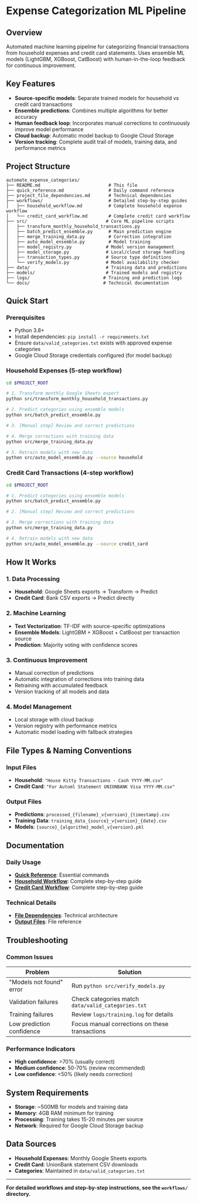 # Expense Categorization ML Pipeline

## Overview
Automated machine learning pipeline for categorizing financial transactions from household expenses and credit card statements. Uses ensemble ML models (LightGBM, XGBoost, CatBoost) with human-in-the-loop feedback for continuous improvement.

## Key Features
- **Source-specific models**: Separate trained models for household vs credit card transactions
- **Ensemble predictions**: Combines multiple algorithms for better accuracy
- **Human feedback loop**: Incorporates manual corrections to continuously improve model performance
- **Cloud backup**: Automatic model backup to Google Cloud Storage
- **Version tracking**: Complete audit trail of models, training data, and performance metrics

## Project Structure
```
automate_expense_categories/
├── README.md                          # This file
├── quick_reference.md                 # Daily command reference
├── project_file_dependencies.md       # Technical dependencies
├── workflows/                         # Detailed step-by-step guides
│   ├── household_workflow.md          # Complete household expense workflow
│   └── credit_card_workflow.md        # Complete credit card workflow
├── src/                              # Core ML pipeline scripts
│   ├── transform_monthly_household_transactions.py
│   ├── batch_predict_ensemble.py      # Main prediction engine
│   ├── merge_training_data.py         # Correction integration
│   ├── auto_model_ensemble.py         # Model training
│   ├── model_registry.py             # Model version management
│   ├── model_storage.py              # Local/cloud storage handling
│   ├── transaction_types.py          # Source type definitions
│   └── verify_models.py              # Model availability checker
├── data/                             # Training data and predictions
├── models/                           # Trained models and registry
├── logs/                            # Training and prediction logs
└── docs/                            # Technical documentation
```

## Quick Start

### Prerequisites
- Python 3.8+
- Install dependencies: `pip install -r requirements.txt`
- Ensure `data/valid_categories.txt` exists with approved expense categories
- Google Cloud Storage credentials configured (for model backup)

### Household Expenses (5-step workflow)
```bash
cd $PROJECT_ROOT

# 1. Transform monthly Google Sheets export
python src/transform_monthly_household_transactions.py

# 2. Predict categories using ensemble models
python src/batch_predict_ensemble.py

# 3. [Manual step] Review and correct predictions

# 4. Merge corrections with training data
python src/merge_training_data.py

# 5. Retrain models with new data
python src/auto_model_ensemble.py --source household
```

### Credit Card Transactions (4-step workflow)
```bash
cd $PROJECT_ROOT

# 1. Predict categories using ensemble models
python src/batch_predict_ensemble.py

# 2. [Manual step] Review and correct predictions

# 3. Merge corrections with training data
python src/merge_training_data.py

# 4. Retrain models with new data
python src/auto_model_ensemble.py --source credit_card
```

## How It Works

### 1. **Data Processing**
- **Household**: Google Sheets exports → Transform → Predict
- **Credit Card**: Bank CSV exports → Predict directly

### 2. **Machine Learning**
- **Text Vectorization**: TF-IDF with source-specific optimizations
- **Ensemble Models**: LightGBM + XGBoost + CatBoost per transaction source
- **Prediction**: Majority voting with confidence scores

### 3. **Continuous Improvement**
- Manual correction of predictions
- Automatic integration of corrections into training data
- Retraining with accumulated feedback
- Version tracking of all models and data

### 4. **Model Management**
- Local storage with cloud backup
- Version registry with performance metrics
- Automatic model loading with fallback strategies

## File Types & Naming Conventions

### Input Files
- **Household**: `"House Kitty Transactions - Cash YYYY-MM.csv"`
- **Credit Card**: `"For Automl Statement UNIONBANK Visa YYYY-MM.csv"`

### Output Files
- **Predictions**: `processed_{filename}_v{version}_{timestamp}.csv`
- **Training Data**: `training_data_{source}_v{version}_{date}.csv`
- **Models**: `{source}_{algorithm}_model_v{version}.pkl`

## Documentation

### Daily Usage
- **[Quick Reference](docs/quick_reference.md)**: Essential commands
- **[Household Workflow](workflows/household_workflow.md)**: Complete step-by-step guide
- **[Credit Card Workflow](workflows/credit_card_workflow.md)**: Complete step-by-step guide

### Technical Details
- **[File Dependencies](docs/project_file_dependencies.md)**: Technical architecture  
- **[Output Files](docs/ML_Pipeline_Output_Files.md)**: File reference

## Troubleshooting

### Common Issues
| Problem | Solution |
|---------|----------|
| "Models not found" error | Run `python src/verify_models.py` |
| Validation failures | Check categories match `data/valid_categories.txt` |
| Training failures | Review `logs/training.log` for details |
| Low prediction confidence | Focus manual corrections on these transactions |

### Performance Indicators
- **High confidence**: >70% (usually correct)
- **Medium confidence**: 50-70% (review recommended)
- **Low confidence**: <50% (likely needs correction)

## System Requirements
- **Storage**: ~500MB for models and training data
- **Memory**: 4GB RAM minimum for training
- **Processing**: Training takes 15-20 minutes per source
- **Network**: Required for Google Cloud Storage backup

## Data Sources
- **Household Expenses**: Monthly Google Sheets exports
- **Credit Card**: UnionBank statement CSV downloads
- **Categories**: Maintained in `data/valid_categories.txt`

---

**For detailed workflows and step-by-step instructions, see the `workflows/` directory.**